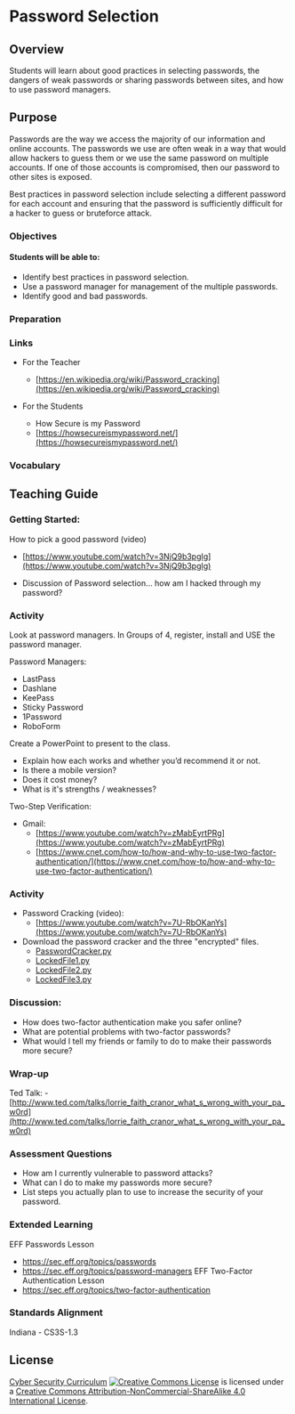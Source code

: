 # Password Selection

## Overview
Students will learn about good practices in selecting passwords, the dangers of weak passwords or sharing passwords between sites, and how to use password managers.

## Purpose
Passwords are the way we access the majority of our information and online accounts. The passwords we use are often weak in a way that would allow hackers to guess them or we use the same password on multiple accounts.  If one of those accounts is compromised, then our password to other sites is exposed.

Best practices in password selection include selecting a different password for each account and ensuring that the password is sufficiently difficult for a hacker to guess or bruteforce attack.

### Objectives
#### Students will be able to:
- Identify best practices in password selection.
- Use a password manager for management of the multiple passwords.
- Identify good and bad passwords.

### Preparation

### Links
- For the Teacher
	- [https://en.wikipedia.org/wiki/Password_cracking](https://en.wikipedia.org/wiki/Password_cracking)

- For the Students
	- How Secure is my Password
	- [https://howsecureismypassword.net/](https://howsecureismypassword.net/)

### Vocabulary

## Teaching Guide
### Getting Started:
How to pick a good password (video)
- [https://www.youtube.com/watch?v=3NjQ9b3pgIg](https://www.youtube.com/watch?v=3NjQ9b3pgIg)

- Discussion of Password selection… how am I hacked through my password?

### Activity
Look at password managers.  In Groups of 4, register, install and USE the password manager.

Password Managers:
- LastPass
- Dashlane
- KeePass
- Sticky Password
- 1Password
- RoboForm

Create a PowerPoint to present to the class.
- Explain how each works and whether you’d recommend it or not.
- Is there a mobile version?
- Does it cost money?
- What is it's strengths / weaknesses?


Two-Step Verification:

- Gmail:
	- [https://www.youtube.com/watch?v=zMabEyrtPRg](https://www.youtube.com/watch?v=zMabEyrtPRg)
	- [https://www.cnet.com/how-to/how-and-why-to-use-two-factor-authentication/](https://www.cnet.com/how-to/how-and-why-to-use-two-factor-authentication/)

### Activity
- Password Cracking (video):
	- [https://www.youtube.com/watch?v=7U-RbOKanYs](https://www.youtube.com/watch?v=7U-RbOKanYs)
- Download the password cracker and the three "encrypted" files.
	- [PasswordCracker.py](passwords/PasswordCracker.py)
	- [LockedFile1.py](passwords/LockedFile1.py)
	- [LockedFile2.py](passwords/LockedFile2.py)
	- [LockedFile3.py](passwords/LockedFile3.py)


### Discussion:
- How does two-factor authentication make you safer online?
- What are potential problems with two-factor passwords?
- What would I tell my friends or family to do to make their passwords more secure?

### Wrap-up
Ted Talk: - [http://www.ted.com/talks/lorrie_faith_cranor_what_s_wrong_with_your_pa_w0rd](http://www.ted.com/talks/lorrie_faith_cranor_what_s_wrong_with_your_pa_w0rd)

### Assessment Questions
- How am I currently vulnerable to password attacks?
- What can I do to make my passwords more secure?
- List steps you actually plan to use to increase the security of your password.


### Extended Learning

EFF Passwords Lesson
- https://sec.eff.org/topics/passwords
- https://sec.eff.org/topics/password-managers
EFF Two-Factor Authentication Lesson
- https://sec.eff.org/topics/two-factor-authentication

### Standards Alignment
Indiana - CS3S-1.3

## License
[Cyber Security Curriculum](https://github.com/DerekBabb/CyberSecurity) <a rel="license" href="http://creativecommons.org/licenses/by-nc-sa/4.0/"><img alt="Creative Commons License" style="border-width:0" src="https://i.creativecommons.org/l/by-nc-sa/4.0/88x31.png" /></a> is licensed under a <a rel="license" href="http://creativecommons.org/licenses/by-nc-sa/4.0/">Creative Commons Attribution-NonCommercial-ShareAlike 4.0 International License</a>.
